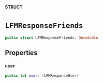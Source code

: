 **STRUCT**

# `LFMResponseFriends`

```swift
public struct LFMResponseFriends: Decodable
```

## Properties
### `user`

```swift
public let user: [LFMResponseUser]
```

